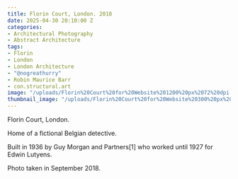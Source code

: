```yaml
---
title: Florin Court, London. 2018
date: 2025-04-30 20:10:00 Z
categories:
- Architectural Photography
- Abstract Architecture
tags:
- Florin
- London
- London Architecture
- "@nogreathurry"
- Robin Maurice Barr
- con.structural.art
image: "/uploads/Florin%20Court%20for%20Website%201200%20px%2072%20dpi.jpg"
thumbnail_image: "/uploads/Florin%20Court%20for%20Website%20300%20px%2072%20dpi.jpg"
---
```


Florin Court, London.

Home of a fictional Belgian detective.

Built in 1936 by Guy Morgan and Partners[1] who worked until 1927 for Edwin Lutyens.

Photo taken in September 2018.